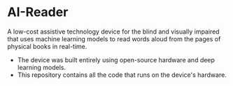 # AI-Reader
A low-cost assistive technology device for the blind and visually impaired that uses machine learning models to read words aloud from the pages of physical books in real-time.

 - The device was built entirely using open-source hardware and deep learning models.
 - This repository contains all the code that runs on the device's hardware.

